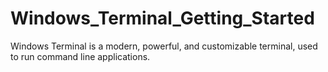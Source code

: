 # Windows_Terminal_Getting_Started
Windows Terminal is a modern, powerful, and customizable terminal, used to run command line applications.

